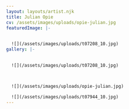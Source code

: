 ```yaml
---
layout: layouts/artist.njk
title: Julian Opie
cv: /assets/images/uploads/opie-julian.jpg
featuredImage: |-
  

  ![](/assets/images/uploads/t07208_10.jpg)
gallery: |-
  

  ![](/assets/images/uploads/t07208_10.jpg)



  ![](/assets/images/uploads/opie-julian.jpg)

  ![](/assets/images/uploads/t07944_10.jpg)
---
```

